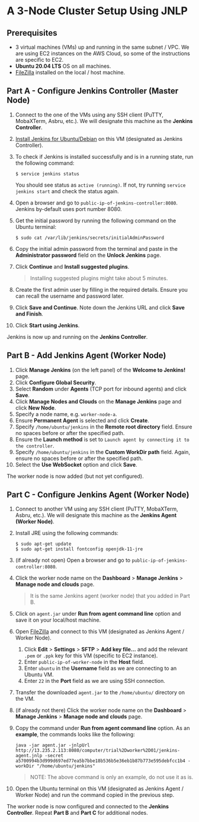 # A 3-Node Cluster Setup Using JNLP

## Prerequisites 

- 3 virtual machines (VMs) up and running in the same subnet / VPC. We are using EC2 instances on the AWS Cloud, so some of the instructions are specific to EC2. 
- **Ubuntu 20.04 LTS** OS on all machines. 
- [FileZilla](https://filezilla-project.org/) installed on the local / host machine.

## Part A - Configure Jenkins Controller (Master Node)

1. Connect to the one of the VMs using any SSH client (PuTTY, MobaXTerm, Asbru, etc.). We will designate this machine as the **Jenkins Controller**.
2. [Install Jenkins for Ubuntu/Debian](https://pkg.jenkins.io/debian-stable/) on this VM (designated as Jenkins Controller).
3. To check if Jenkins is installed successfully and is in a running state, run the following command:
    ```
    $ service jenkins status
    ```
    You should see status as ```active (running)```. If not, try running ```service jenkins start``` and check the status again.
4. Open a browser and go to `public-ip-of-jenkins-controller:8080`. Jenkins by-default uses port number 8080.

5. Get the initial password by running the following command on the Ubuntu terminal:
    ```
    $ sudo cat /var/lib/jenkins/secrets/initialAdminPassword
    ```
6. Copy the initial admin password from the terminal and paste in the **Administrator password** field on the **Unlock Jenkins** page.
7. Click **Continue** and **Install suggested plugins**. 

    > Installing suggested plugins might take about 5 minutes.

8. Create the first admin user by filling in the required details. Ensure you can recall the username and password later.
9. Click **Save and Continue**. Note down the Jenkins URL and click **Save and Finish**.
10. Click **Start using Jenkins**.

Jenkins is now up and running on the **Jenkins Controller**.

## Part B - Add Jenkins Agent (Worker Node)

1. Click **Manage Jenkins** (on the left panel) of the **Welcome to Jenkins!** page.
2. Click **Configure Global Security**.
3. Select **Random** under **Agents** (TCP port for inbound agents) and click **Save**.
4. Click **Manage Nodes and Clouds** on the **Manage Jenkins** page and click **New Node**.
5. Specify a node name, e.g. ```worker-node-a```.
6. Ensure **Permanent Agent** is selected and click **Create**.
7. Specify ```/home/ubuntu/jenkins``` in the **Remote root directory** field. Ensure no spaces before or after the specified path.
8. Ensure the **Launch method** is set to ```Launch agent by connecting it to the controller```.
9. Specify ```/home/ubuntu/jenkins``` in the **Custom WorkDir path** field. Again, ensure no spaces before or after the specified path.
10. Select the **Use WebSocket** option and click **Save**.

The worker node is now added (but not yet configured).

## Part C - Configure Jenkins Agent (Worker Node)

1. Connect to another VM using any SSH client (PuTTY, MobaXTerm, Asbru, etc.). We will designate this machine as the **Jenkins Agent (Worker Node)**.
2. Install JRE using the following commands:
    ```
    $ sudo apt-get update
    $ sudo apt-get install fontconfig openjdk-11-jre
    ```
3. (if already not open) Open a browser and go to `public-ip-of-jenkins-controller:8080`.
4. Click the worker node name on the **Dashboard** > **Manage Jenkins** > **Manage node and clouds** page.
    
    > It is the same Jenkins agent (worker node) that you added in Part B.

5. Click on ```agent.jar``` under **Run from agent command line** option and save it on your local/host machine.
6. Open [FileZilla](https://filezilla-project.org/) and connect to this VM (designated as Jenkins Agent / Worker Node).
    1. Click **Edit** > **Settings** > **SFTP** > **Add key file...** and add the relevant ```.pem``` or ```.ppk``` key for this VM (specific to EC2 instance).
    2. Enter ```public-ip-of-worker-node``` in the **Host** field.
    3. Enter ```ubuntu``` in the **Username** field as we are connecting to an Ubuntu VM.
    4. Enter ```22``` in the **Port** field as we are using SSH connection.
7. Transfer the downloaded ```agent.jar``` to the ```/home/ubuntu/``` directory on the VM.
8. (if already not there) Click the worker node name on the **Dashboard** > **Manage Jenkins** > **Manage node and clouds** page.
9. Copy the command under **Run from agent command line** option. As an **example**, the commands looks like the following:
    ```
    java -jar agent.jar -jnlpUrl http://13.235.2.113:8080/computer/trial%2Dworker%2D01/jenkins-agent.jnlp -secret a5700994b3d999d697ed77ea5b7bbe18b536b5e36eb1b87b773e595debfcc1b4 -workDir "/home/ubuntu/jenkins"
    ```
    > NOTE: The above command is only an example, do not use it as is.
    
10. Open the Ubuntu terminal on this VM (designated as Jenkins Agent / Worker Node) and run the command copied in the previous step.

The worker node is now configured and connected to the **Jenkins Controller**. Repeat **Part B** and **Part C** for additional nodes.
    